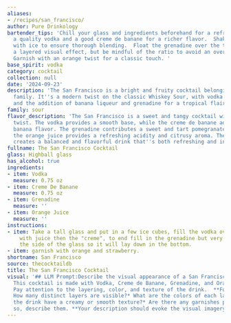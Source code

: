 ```yaml
---
aliases:
- /recipes/san_francisco/
author: Pure Drinkology
bartender_tips: 'Chill your glass and ingredients beforehand for a refreshing experience.  Use
  a quality vodka and a good creme de banane for a richer flavor.  Shake vigorously
  with ice to ensure thorough blending.  Float the grenadine over the top to create
  a layered visual effect, but be mindful of the ratio to avoid an overly sweet taste.
  Garnish with an orange twist for a classic touch. '
base_spirit: vodka
category: cocktail
collection: null
date: '2024-09-23'
description: 'The San Francisco is a bright and fruity cocktail belonging to the Sour
  family. It''s a modern twist on the classic Whiskey Sour, with vodka replacing whiskey
  and the addition of banana liqueur and grenadine for a tropical flair. '
family: sour
flavor_description: 'The San Francisco is a sweet and tangy cocktail with a tropical
  twist. The vodka provides a smooth base, while the creme de banane adds a rich,
  banana flavor. The grenadine contributes a sweet and tart pomegranate note, and
  the orange juice provides a refreshing acidity and citrusy aroma. The combination
  creates a balanced and flavorful drink that''s both refreshing and indulgent. '
fullname: The San Francisco Cocktail
glass: Highball glass
has_alcohol: true
ingredients:
- item: Vodka
  measure: 0.75 oz
- item: Creme De Banane
  measure: 0.75 oz
- item: Grenadine
  measure: ''
- item: Orange Juice
  measure: ''
instructions:
- item: Take a tall glass and put in a few ice cubes, fill the vodka over it and fill
    with juice then the "creme", to end fill in the grenadine but very carefully at
    the side of the glass so it will lay down in the bottom.
- item: garnish with orange and strawberry.
shortname: San Francisco
source: thecocktaildb
title: The San Francisco Cocktail
visual: '## LLM Prompt:Describe the visual appearance of a San Francisco cocktail.
  This cocktail is made with Vodka, Creme de Banane, Grenadine, and Orange Juice.
  Pay attention to the layering, color, and texture of the drink.  **For example:***
  How many distinct layers are visible?* What are the colors of each layer?* Does
  the drink have a creamy or smooth texture?* Are there any garnishes present? If
  so, describe them. **Your description should evoke the visual imagery of the cocktail.** '
---
```




